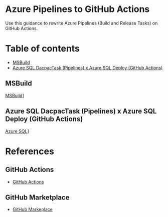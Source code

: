 # Azure Pipelines to GitHub Actions
Use this guidance to rewrite Azure Pipelines (Build and Release Tasks) on GitHub Actions.

Table of contents
=================

<!--ts-->
   * [MSBuild](#MSBuild)
   * [Azure SQL DacpacTask (Pipelines) x Azure SQL Deploy (GitHub Actions)](#azure-sql-dacpactask-pipelines-x-azure-sql-deploy-github-actions)
<!--te-->

## MSBuild
[MSBuild](/tasks/MSBuild.md)]

## Azure SQL DacpacTask (Pipelines) x Azure SQL Deploy (GitHub Actions)
[Azure SQL](/tasks/SQLAzure.md)]

# References
## GitHub Actions
- [GitHub Actions](https://github.com/features/actions)
## GitHub Marketplace
- [GitHub Markeplace](https://github.com/marketplace?type=actions)
